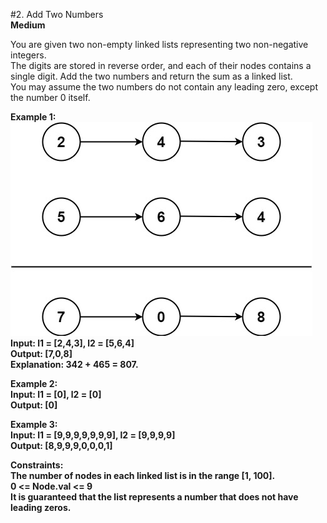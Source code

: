 #2. Add Two Numbers
<br><b>Medium</b>

You are given two non-empty linked lists representing two non-negative integers.<br>
The digits are stored in reverse order, and each of their nodes contains a single digit. Add the two numbers and return the sum as a linked list.<br>
You may assume the two numbers do not contain any leading zero, except the number 0 itself.<br>

<b>Example 1:<br>
![img.png](img.png)<br>
Input: l1 = [2,4,3], l2 = [5,6,4]<br>
Output: [7,0,8]<br>
Explanation: 342 + 465 = 807.<br>

Example 2:<br>
Input: l1 = [0], l2 = [0]<br>
Output: [0]<br>

Example 3:<br>
Input: l1 = [9,9,9,9,9,9,9], l2 = [9,9,9,9]<br>
Output: [8,9,9,9,0,0,0,1]<br>

Constraints:<br>
The number of nodes in each linked list is in the range [1, 100].<br>
0 <= Node.val <= 9<br>
It is guaranteed that the list represents a number that does not have leading zeros.
